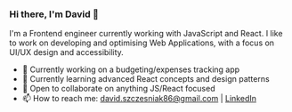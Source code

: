 ### Hi there, I'm David 👋

I'm a Frontend engineer currently working with JavaScript and React. I like to work on developing and optimising Web Applications, with a focus on UI/UX design and accessibility.

- 🔭 Currently working on a budgeting/expenses tracking app
- 🌱 Currently learning advanced React concepts and design patterns
- 👯 Open to collaborate on anything JS/React focused
- 📫 How to reach me: david.szczesniak86@gmail.com | [LinkedIn](https://www.linkedin.com/in/david-szczesniak-81934b151/)
